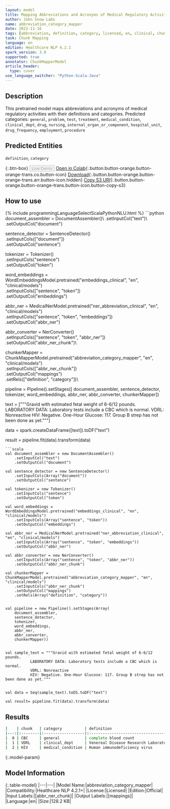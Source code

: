 ```yaml
---
layout: model
title: Mapping Abbreviations and Acronyms of Medical Regulatory Activities with Their Definitions and Categories
author: John Snow Labs
name: abbreviation_category_mapper
date: 2022-11-16
tags: [abbreviation, definition, category, licensed, en, clinical, chunk_mapper]
task: Chunk Mapping
language: en
edition: Healthcare NLP 4.2.1
spark_version: 3.0
supported: true
annotator: ChunkMapperModel
article_header:
  type: cover
use_language_switcher: "Python-Scala-Java"
---
```


## Description

This pretrained model maps abbreviations and acronyms of medical regulatory activities with their definitions and categories. Predicted categories: `general`, `problem`, `test`, `treatment`, `medical_condition`, `clinical_dept`, `drug`, `nursing`, `internal_organ_or_component`, `hospital_unit`, `drug_frequency`, `employment`, `procedure`

## Predicted Entities

`definition`, `category`

{:.btn-box}
<button class="button button-orange" disabled>Live Demo</button>
[Open in Colab](https://colab.research.google.com/github/JohnSnowLabs/spark-nlp-workshop/blob/master/tutorials/Certification_Trainings/Healthcare/26.Chunk_Mapping.ipynb){:.button.button-orange.button-orange-trans.co.button-icon}
[Download](https://s3.amazonaws.com/auxdata.johnsnowlabs.com/clinical/models/abbreviation_category_mapper_en_4.2.1_3.0_1668594867892.zip){:.button.button-orange.button-orange-trans.arr.button-icon.hidden}
[Copy S3 URI](s3://auxdata.johnsnowlabs.com/clinical/models/abbreviation_category_mapper_en_4.2.1_3.0_1668594867892.zip){:.button.button-orange.button-orange-trans.button-icon.button-copy-s3}

## How to use



<div class="tabs-box" markdown="1">
{% include programmingLanguageSelectScalaPythonNLU.html %}
```python
document_assembler = DocumentAssembler()\
    .setInputCol("text")\
    .setOutputCol("document")

sentence_detector = SentenceDetector()\
    .setInputCols(["document"])\
    .setOutputCol("sentence")

tokenizer = Tokenizer()\
    .setInputCols("sentence")\
    .setOutputCol("token")

word_embeddings = WordEmbeddingsModel.pretrained("embeddings_clinical", "en", "clinical/models")\
    .setInputCols(["sentence", "token"])\
    .setOutputCol("embeddings")

abbr_ner = MedicalNerModel.pretrained("ner_abbreviation_clinical", "en", "clinical/models") \
    .setInputCols(["sentence", "token", "embeddings"]) \
    .setOutputCol("abbr_ner")

abbr_converter = NerConverter() \
    .setInputCols(["sentence", "token", "abbr_ner"]) \
    .setOutputCol("abbr_ner_chunk")\

chunkerMapper = ChunkMapperModel.pretrained("abbreviation_category_mapper", "en", "clinical/models")\
    .setInputCols(["abbr_ner_chunk"])\
    .setOutputCol("mappings")\
    .setRels(["definition", "category"])\

pipeline = Pipeline().setStages([
    document_assembler,
    sentence_detector,
    tokenizer, 
    word_embeddings,
    abbr_ner, 
    abbr_converter, 
    chunkerMapper])


text = ["""Gravid with estimated fetal weight of 6-6/12 pounds.
           LABORATORY DATA: Laboratory tests include a CBC which is normal. 
           VDRL: Nonreactive
           HIV: Negative. One-Hour Glucose: 117. Group B strep has not been done as yet."""]

data = spark.createDataFrame([text]).toDF("text")

result = pipeline.fit(data).transform(data)
```
```scala
val document_assembler = new DocumentAssembler()
    .setInputCol("text")
    .setOutputCol("document")

val sentence_detector = new SentenceDetector()
    .setInputCols(Array("document"))
    .setOutputCol("sentence")

val tokenizer = new Tokenizer()
    .setInputCols("sentence")
    .setOutputCol("token")

val word_embeddings = WordEmbeddingsModel.pretrained("embeddings_clinical", "en", "clinical/models")
    .setInputCols(Array("sentence", "token"))
    .setOutputCol("embeddings")

val abbr_ner = MedicalNerModel.pretrained("ner_abbreviation_clinical", "en", "clinical/models") 
    .setInputCols(Array("sentence", "token", "embeddings")) 
    .setOutputCol("abbr_ner")

val abbr_converter = new NerConverter() 
    .setInputCols(Array("sentence", "token", "abbr_ner")) 
    .setOutputCol("abbr_ner_chunk")

val chunkerMapper = ChunkMapperModel.pretrained("abbreviation_category_mapper", "en", "clinical/models")
    .setInputCols("abbr_ner_chunk")
    .setOutputCol("mappings")
    .setRels(Array("definition", "category"))


val pipeline = new Pipeline().setStages(Array(
    document_assembler,
    sentence_detector,
    tokenizer, 
    word_embeddings,
    abbr_ner, 
    abbr_converter, 
    chunkerMapper))


val sample_text = """Gravid with estimated fetal weight of 6-6/12 pounds.
           LABORATORY DATA: Laboratory tests include a CBC which is normal. 
           VDRL: Nonreactive
           HIV: Negative. One-Hour Glucose: 117. Group B strep has not been done as yet.""" 


val data = Seq(sample_text).toDS.toDF("text")

val result= pipeline.fit(data).transform(data)
```
</div>

## Results

```bash
|    | chunk   | category          | definition                             |
|---:|:--------|:------------------|:---------------------------------------|
|  0 | CBC     | general           | complete blood count                   |
|  1 | VDRL    | clinical_dept     | Venereal Disease Research Laboratories |
|  2 | HIV     | medical_condition | Human immunodeficiency virus           |
```

{:.model-param}
## Model Information

{:.table-model}
|---|---|
|Model Name:|abbreviation_category_mapper|
|Compatibility:|Healthcare NLP 4.2.1+|
|License:|Licensed|
|Edition:|Official|
|Input Labels:|[abbr_ner_chunk]|
|Output Labels:|[mappings]|
|Language:|en|
|Size:|128.2 KB|